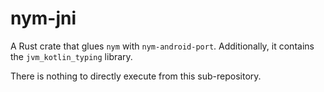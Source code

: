 # nym-jni

A Rust crate that glues `nym` with `nym-android-port`. Additionally, it contains the `jvm_kotlin_typing` library.

There is nothing to directly execute from this sub-repository.
